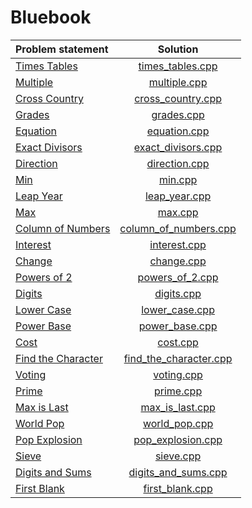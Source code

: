 # Bluebook

|   Problem statement    |          Solution          |
|:-----------------------|:--------------------------:|
| [Times Tables][]       | [times_tables.cpp][]       |
| [Multiple][]           | [multiple.cpp][]           |
| [Cross Country][]      | [cross_country.cpp][]      |
| [Grades][]             | [grades.cpp][]             |
| [Equation][]           | [equation.cpp][]           |
| [Exact Divisors][]     | [exact_divisors.cpp][]     |
| [Direction][]          | [direction.cpp][]          |
| [Min][]                | [min.cpp][]                |
| [Leap Year][]          | [leap_year.cpp][]          |
| [Max][]                | [max.cpp][]                |
| [Column of Numbers][]  | [column_of_numbers.cpp][]  |
| [Interest][]           | [interest.cpp][]           |
| [Change][]             | [change.cpp][]             |
| [Powers of 2][]        | [powers_of_2.cpp][]        |
| [Digits][]             | [digits.cpp][]             |
| [Lower Case][]         | [lower_case.cpp][]         |
| [Power Base][]         | [power_base.cpp][]         |
| [Cost][]               | [cost.cpp][]               |
| [Find the Character][] | [find_the_character.cpp][] |
| [Voting][]             | [voting.cpp][]             |
| [Prime][]              | [prime.cpp][]              |
| [Max is Last][]        | [max_is_last.cpp][]        |
| [World Pop][]          | [world_pop.cpp][]          |
| [Pop Explosion][]      | [pop_explosion.cpp][]      |
| [Sieve][]              | [sieve.cpp][]              |
| [Digits and Sums][]    | [digits_and_sums.cpp][]    |
| [First Blank][]        | [first_blank.cpp][]        |

[Times Tables]:       http://wcipeg.com/problems/desc/P118EX4
[Multiple]:           http://wcipeg.com/problems/desc/p79ex5
[Cross Country]:      http://wcipeg.com/problems/desc/p100ex4
[Grades]:             http://wcipeg.com/problems/desc/p307ex7
[Equation]:           http://wcipeg.com/problems/desc/p84ex5
[Exact Divisors]:     http://wcipeg.com/problems/desc/p154ex8
[Direction]:          http://wcipeg.com/problems/desc/p108ex8
[Min]:                http://wcipeg.com/problems/desc/p287ex3
[Leap Year]:          http://wcipeg.com/problems/desc/p307ex9
[Max]:                http://wcipeg.com/problems/desc/p171ex6a
[Column of Numbers]:  http://wcipeg.com/problems/desc/p140ex3
[Interest]:           http://wcipeg.com/problems/desc/P124EX3
[Change]:             http://wcipeg.com/problems/desc/P109EX10
[Powers of 2]:        http://wcipeg.com/problems/desc/p129ex3
[Digits]:             http://wcipeg.com/problems/desc/p287ex5
[Lower Case]:         http://wcipeg.com/problems/desc/p299ex3
[Power Base]:         http://wcipeg.com/problems/desc/p124ex5
[Cost]:               http://wcipeg.com/problems/desc/p108ex7
[Find the Character]: http://wcipeg.com/problems/desc/p129ex5
[Voting]:             http://wcipeg.com/problems/desc/p184ex8
[Prime]:              http://wcipeg.com/problems/desc/p299ex4
[Max is Last]:        http://wcipeg.com/problems/desc/P118EX5
[World Pop]:          http://wcipeg.com/problems/desc/p124ex4
[Pop Explosion]:      http://wcipeg.com/problems/desc/p154ex6
[Sieve]:              http://wcipeg.com/problems/desc/p183ex7
[Digits and Sums]:    http://wcipeg.com/problems/desc/p154ex7
[First Blank]:        http://wcipeg.com/problems/desc/p287ex4

[times_tables.cpp]:       times_tables.cpp
[multiple.cpp]:           multiple.cpp
[cross_country.cpp]:      cross_country.cpp
[grades.cpp]:             grades.cpp
[equation.cpp]:           equation.cpp
[exact_divisors.cpp]:     exact_divisors.cpp
[direction.cpp]:          direction.cpp
[min.cpp]:                min.cpp
[leap_year.cpp]:          leap_year.cpp
[max.cpp]:                max.cpp
[column_of_numbers.cpp]:  column_of_numbers.cpp
[interest.cpp]:           interest.cpp
[change.cpp]:             change.cpp
[powers_of_2.cpp]:        powers_of_2.cpp
[digits.cpp]:             digits.cpp
[lower_case.cpp]:         lower_case.cpp
[power_base.cpp]:         power_base.cpp
[cost.cpp]:               cost.cpp
[find_the_character.cpp]: find_the_character.cpp
[voting.cpp]:             voting.cpp
[prime.cpp]:              prime.cpp
[max_is_last.cpp]:        max_is_last.cpp
[world_pop.cpp]:          world_pop.cpp
[pop_explosion.cpp]:      pop_explosion.cpp
[sieve.cpp]:              sieve.cpp
[digits_and_sums.cpp]:    digits_and_sums.cpp
[first_blank.cpp]:        first_blank.cpp
